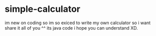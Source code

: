 # simple-calculator
im new on coding so im so exiced to write my own calculator so i want share it all of you ^^ its java code i hope you can understand XD.
